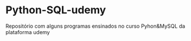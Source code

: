 # Python-SQL-udemy
Repositório com alguns programas ensinados no curso Pyhon&MySQL da plataforma udemy
